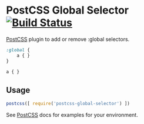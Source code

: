 # PostCSS Global Selector [![Build Status][ci-img]][ci]

[PostCSS] plugin to add or remove :global selectors.

[PostCSS]: https://github.com/postcss/postcss
[ci-img]:  https://travis-ci.org/princetoad/postcss-global-selector.svg
[ci]:      https://travis-ci.org/princetoad/postcss-global-selector

```css
:global {
    a { }
}
```

```css
a { }
```

## Usage

```js
postcss([ require('postcss-global-selector') ])
```

See [PostCSS] docs for examples for your environment.
